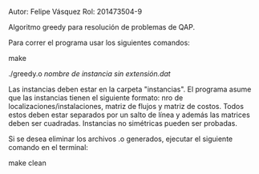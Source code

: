 Autor: Felipe Vásquez
Rol: 201473504-9

Algoritmo greedy para resolución de problemas de QAP.

Para correr el programa usar los siguientes comandos:

make

./greedy.o *nombre de instancia sin extensión.dat*

Las instancias deben estar en la carpeta "instancias". El programa asume que las instancias tienen el siguiente formato: nro de localizaciones/instalaciones, matriz de flujos y matriz de costos. Todos estos deben estar separados por un salto de línea y además las matrices deben ser cuadradas. Instancias no simétricas pueden ser probadas.

Si se desea eliminar los archivos .o generados, ejecutar el siguiente comando en el terminal:

make clean